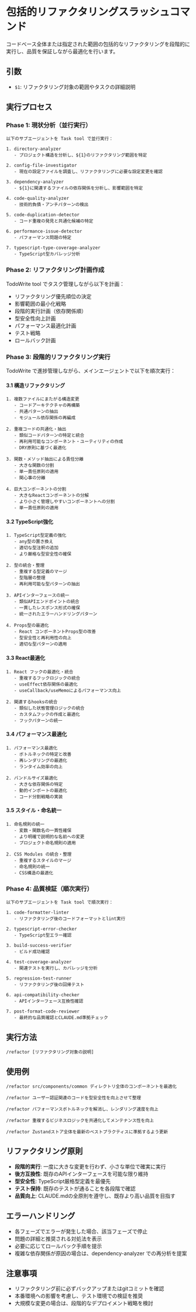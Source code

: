 # 包括的リファクタリングスラッシュコマンド

コードベース全体または指定された範囲の包括的なリファクタリングを段階的に実行し、品質を保証しながら最適化を行います。

## 引数
- `$1`: リファクタリング対象の範囲やタスクの詳細説明

## 実行プロセス

### Phase 1: 現状分析（並行実行）
```
以下のサブエージェントを Task tool で並行実行：

1. directory-analyzer
   - プロジェクト構造を分析し、${1}のリファクタリング範囲を特定

2. config-file-investigator  
   - 現在の設定ファイルを調査し、リファクタリングに必要な設定変更を確認

3. dependency-analyzer
   - ${1}に関連するファイルの依存関係を分析し、影響範囲を特定

4. code-quality-analyzer
   - 技術的負債・アンチパターンの検出

5. code-duplication-detector
   - コード重複の発見と共通化候補の特定

6. performance-issue-detector
   - パフォーマンス問題の特定

7. typescript-type-coverage-analyzer
   - TypeScript型カバレッジ分析
```

### Phase 2: リファクタリング計画作成
TodoWrite tool でタスク管理しながら以下を計画：
- リファクタリング優先順位の決定
- 影響範囲の最小化戦略
- 段階的実行計画（依存関係順）
- 型安全性向上計画
- パフォーマンス最適化計画
- テスト戦略
- ロールバック計画

### Phase 3: 段階的リファクタリング実行
TodoWrite で進捗管理しながら、メインエージェントで以下を順次実行：

#### 3.1 構造リファクタリング
```
1. 複数ファイルにまたがる構造変更
   - コードアーキテクチャの再構築
   - 共通パターンの抽出
   - モジュール依存関係の再編成

2. 重複コードの共通化・抽出
   - 類似コードパターンの特定と統合
   - 再利用可能なコンポーネント・ユーティリティの作成
   - DRY原則に基づく最適化

3. 関数・メソッド抽出による責任分離
   - 大きな関数の分割
   - 単一責任原則の適用
   - 関心事の分離

4. 巨大コンポーネントの分割
   - 大きなReactコンポーネントの分解
   - より小さく管理しやすいコンポーネントへの分割
   - 単一責任原則の適用
```

#### 3.2 TypeScript強化
```
1. TypeScript型定義の強化
   - any型の置き換え
   - 適切な型注釈の追加
   - より厳格な型安全性の確保

2. 型の統合・整理
   - 重複する型定義のマージ
   - 型階層の整理
   - 再利用可能な型パターンの抽出

3. APIインターフェースの統一
   - 類似APIエンドポイントの統合
   - 一貫したレスポンス形式の確保
   - 統一されたエラーハンドリングパターン

4. Props型の最適化
   - React コンポーネントProps型の改善
   - 型安全性と再利用性の向上
   - 適切な型パターンの適用
```

#### 3.3 React最適化
```
1. React フックの最適化・統合
   - 重複するフックロジックの統合
   - useEffect依存関係の最適化
   - useCallback/useMemoによるパフォーマンス向上

2. 関連するhooksの統合
   - 類似した状態管理ロジックの統合
   - カスタムフックの作成と最適化
   - フックパターンの統一
```

#### 3.4 パフォーマンス最適化
```
1. パフォーマンス最適化
   - ボトルネックの特定と改善
   - 再レンダリングの最適化
   - ランタイム効率の向上

2. バンドルサイズ最適化
   - 大きな依存関係の特定
   - 動的インポートの最適化
   - コード分割戦略の実装
```

#### 3.5 スタイル・命名統一
```
1. 命名規則の統一
   - 変数・関数名の一貫性確保
   - より明確で説明的な名前への変更
   - プロジェクト命名規則の適用

2. CSS Modules の統合・整理
   - 重複するスタイルのマージ
   - 命名規則の統一
   - CSS構造の最適化
```

### Phase 4: 品質検証（順次実行）
```
以下のサブエージェントを Task tool で順次実行：

1. code-formatter-linter
   - リファクタリング後のコードフォーマットとlint実行

2. typescript-error-checker
   - TypeScript型エラー確認

3. build-success-verifier
   - ビルド成功確認

4. test-coverage-analyzer
   - 関連テストを実行し、カバレッジを分析

5. regression-test-runner
   - リファクタリング後の回帰テスト

6. api-compatibility-checker
   - APIインターフェース互換性確認

7. post-format-code-reviewer
   - 最終的な品質確認とCLAUDE.md準拠チェック
```

## 実行方法
```
/refactor [リファクタリング対象の説明]
```

## 使用例
```
/refactor src/components/common ディレクトリ全体のコンポーネントを最適化

/refactor ユーザー認証関連のコードを型安全性を向上させて整理

/refactor パフォーマンスボトルネックを解消し、レンダリング速度を向上

/refactor 重複するビジネスロジックを共通化してメンテナンス性を向上

/refactor Zustandストア全体を最新のベストプラクティスに準拠するよう更新
```

## リファクタリング原則
- **段階的実行**: 一度に大きな変更を行わず、小さな単位で確実に実行
- **後方互換性**: 既存のAPIインターフェースを可能な限り維持
- **型安全性**: TypeScript厳格型定義を最優先
- **テスト保持**: 既存のテストが通ることを各段階で確認
- **品質向上**: CLAUDE.mdの全原則を遵守し、既存より高い品質を目指す

## エラーハンドリング
- 各フェーズでエラーが発生した場合、該当フェーズで停止
- 問題の詳細と推奨される対処法を表示
- 必要に応じてロールバック手順を提示
- 複雑な依存関係が原因の場合は、dependency-analyzer での再分析を提案

## 注意事項
- リファクタリング前に必ずバックアップまたはgitコミットを確認
- 本番環境への影響を考慮し、テスト環境での検証を推奨
- 大規模な変更の場合は、段階的なデプロイメント戦略を検討